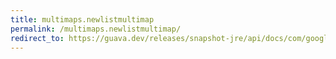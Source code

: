 ```yaml
---
title: multimaps.newlistmultimap
permalink: /multimaps.newlistmultimap/
redirect_to: https://guava.dev/releases/snapshot-jre/api/docs/com/google/common/collect/Multimaps.html#newListMultimap-java.util.Map-com.google.common.base.Supplier-
---
```

